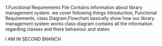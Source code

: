1.Functional Requirements File Contains information about library management system. we cover following things Introduction, Functional Requirements, class Diagram,Flowchart basically show how our library management system works class diagram contains all the information regarding classes and there behaviour and states

I AM IN SECOND BRANCH 
